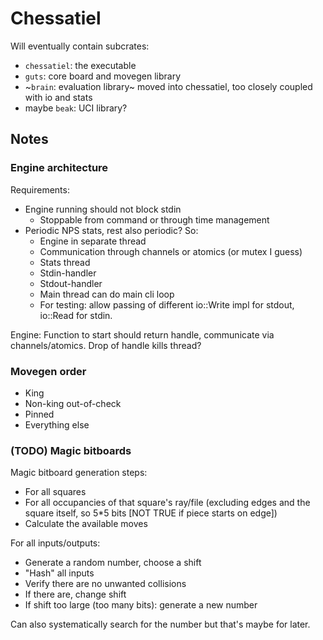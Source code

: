 # Chessatiel

Will eventually contain subcrates:
* `chessatiel`: the executable
* `guts`: core board and movegen library
* ~`brain`: evaluation library~ moved into chessatiel, too closely coupled with io and stats
* maybe `beak`: UCI library?


## Notes

### Engine architecture
Requirements:
* Engine running should not block stdin
    * Stoppable from command or through time management
* Periodic NPS stats, rest also periodic?
So:
    * Engine in separate thread
    * Communication through channels or atomics (or mutex I guess)
    * Stats thread
    * Stdin-handler
    * Stdout-handler
    * Main thread can do main cli loop
    * For testing: allow passing of different io::Write impl for stdout, io::Read for stdin.

Engine:
Function to start should return handle, communicate via channels/atomics.
Drop of handle kills thread?

### Movegen order
* King
* Non-king out-of-check
* Pinned
* Everything else

### (TODO) Magic bitboards

Magic bitboard generation steps:
* For all squares
* For all occupancies of that square's ray/file (excluding edges and the square itself, so 5*5 bits [NOT TRUE if piece starts on edge])
* Calculate the available moves

For all inputs/outputs:
* Generate a random number, choose a shift
* "Hash" all inputs
* Verify there are no unwanted collisions
* If there are, change shift
* If shift too large (too many bits): generate a new number

Can also systematically search for the number but that's maybe for later.
